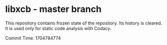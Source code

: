 # libxcb - master branch

This repository contains frozen state of the repository.
Its history is cleared. It is used only for static code
analysis with Codacy.

Commit Time: 1704784774